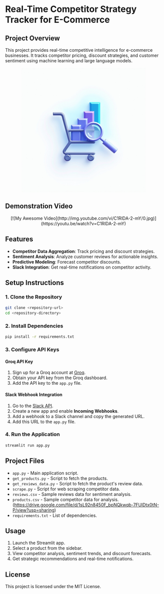 # Real-Time Competitor Strategy Tracker for E-Commerce  

## Project Overview  
This project provides real-time competitive intelligence for e-commerce businesses. It tracks competitor pricing, discount strategies, and customer sentiment using machine learning and large language models.  
<div align="center">
  <img src="favicon.jpeg" alt="Centered Image" width="400">
</div>

## Demonstration Video

<div style="text-align: center;">
  [![My Awesome Video](http://img.youtube.com/vi/C1RlDA-2-mY/0.jpg)](https://youtu.be/watch?v=C1RlDA-2-mY)
</div>

## Features  
- **Competitor Data Aggregation**: Track pricing and discount strategies.  
- **Sentiment Analysis**: Analyze customer reviews for actionable insights.  
- **Predictive Modeling**: Forecast competitor discounts.  
- **Slack Integration**: Get real-time notifications on competitor activity.  

## Setup Instructions  

### 1. Clone the Repository  
```sh  
git clone <repository-url>  
cd <repository-directory>  
```

### 2. Install Dependencies  
```sh  
pip install -r requirements.txt  
```

### 3. Configure API Keys  

#### Groq API Key  
1. Sign up for a Groq account at [Groq](https://groq.com).  
2. Obtain your API key from the Groq dashboard.  
3. Add the API key to the `app.py` file.  

#### Slack Webhook Integration  
1. Go to the [Slack API](https://api.slack.com).  
2. Create a new app and enable **Incoming Webhooks**.  
3. Add a webhook to a Slack channel and copy the generated URL.  
4. Add this URL to the `app.py` file.  

### 4. Run the Application  
```sh  
streamlit run app.py  
```

## Project Files  
- `app.py` - Main application script.
- `get_products.py` - Script to fetch the products.
- `get_reviews_data.py` - Script to fetch the product's review data.
- `scrape.py` - Script for web scraping competitor data.  
- `reviews.csv` - Sample reviews data for sentiment analysis.  
- `products.csv` - Sample competitor data for analysis. (https://drive.google.com/file/d/1sL92n8450F_bpNQkwqb-7FUlDtx0tN-P/view?usp=sharing)
- `requirements.txt` - List of dependencies.  

## Usage  
1. Launch the Streamlit app.  
2. Select a product from the sidebar.  
3. View competitor analysis, sentiment trends, and discount forecasts.  
4. Get strategic recommendations and real-time notifications.  

## License  
This project is licensed under the MIT License.
